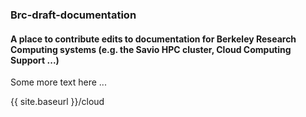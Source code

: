 ---
---

### Brc-draft-documentation
#### A place to contribute edits to documentation for Berkeley Research Computing systems (e.g. the Savio HPC cluster, Cloud Computing Support ...)

Some more text here ...

{{ site.baseurl }}/cloud
